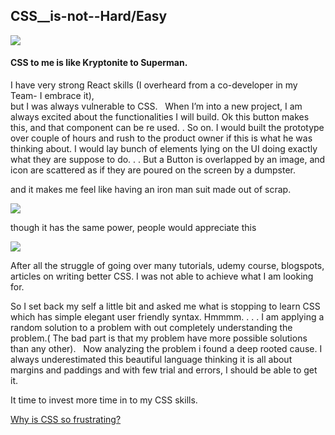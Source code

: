 ## CSS__is-not--Hard/Easy


![](https://qph.fs.quoracdn.net/main-qimg-c2427582788d7117089771da01f605d5)
#### CSS to me is like Kryptonite to Superman.
I have very strong React skills (I overheard from a co-developer in my Team- I embrace it),  
but I was always vulnerable to CSS.   When I’m into a new project, I am always excited about the functionalities I will build. 
Ok this button makes this, and that component can be re used. . So on.
I would built the prototype over couple of hours and rush to the product owner if this is what he was thinking about.
I would lay bunch of elements lying on the UI doing exactly what they are suppose to do. . . 
But a Button is overlapped by an image, and icon are scattered as if they are poured on the screen by a dumpster. 

and it makes me feel like having an iron man suit made out of scrap. 

![](https://vignette.wikia.nocookie.net/ironman/images/b/bf/Ch-200003885000.png/revision/latest?cb=20190727114446)

though it has the same power, people would appreciate this

![](https://vignette.wikia.nocookie.net/marvelcinematicuniverse/images/8/86/Dd3g1tt-ab27d5a1-fb0b-4b36-9e90-53c134b6355e.png/revision/latest?cb=20190401222437)

After all the struggle of going over many tutorials, udemy course, blogspots, articles on writing better CSS. I was not able to achieve what I am looking for. 

So I set back my self a little bit and asked me what is stopping to learn CSS which has simple elegant user friendly syntax.
Hmmmm. . . . I am applying a random solution to a problem with out completely understanding the problem.( The bad part is that my problem have more possible solutions than any other).   Now analyzing the problem i found a deep rooted cause. 
 I always underestimated this beautiful language thinking it is all about margins and paddings and with few trial and errors, I should be able to get it. 

It time to invest more time in to my CSS skills. 

[Why is CSS so frustrating?](https://qr.ae/TWkARz)


